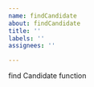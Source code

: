 ```yaml
---
name: findCandidate
about: findCandidate
title: ''
labels: ''
assignees: ''

---
```


find Candidate function
